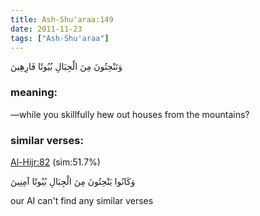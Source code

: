 ```yaml
---
title: Ash-Shu'araa:149
date: 2011-11-23
tags: ["Ash-Shu'araa"]
---
```

وَتَنْحِتُونَ مِنَ الْجِبَالِ بُيُوتًا فَارِهِينَ
### meaning: 
—while you skillfully hew out houses from the mountains?
### similar verses: 

[Al-Hijr:82](/15/82) (sim:51.7%)

وَكَانُوا يَنْحِتُونَ مِنَ الْجِبَالِ بُيُوتًا آمِنِينَ

our AI can't find any similar verses



